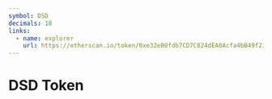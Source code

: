 ```yaml
---
symbol: DSD
decimals: 18
links:
  - name: explorer
    url: https://etherscan.io/token/0xe32eB0fdb7CD7C824dEA0Acfa4bB49f23d7Ef345
---
```


# DSD Token
